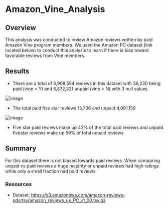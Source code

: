 # Amazon_Vine_Analysis

## Overview
This analysis was conducted to review Amazon reviews written by paid Amazon Vine program members.  We used the Amazon PC dataset (link located below) to conduct this analysis to learn if there is bias toward favorable reviews from Vine members.  

## Results
- There are a total of 6,908,554 reviews in this dataset with 36,230 being paid (vine = Y) and 6,872,321 unpaid (vine = N) with 3 null values

![image](https://user-images.githubusercontent.com/109490755/218820690-8f02bddc-9b8b-42a9-a99b-dc081eb8b020.png)

- The total paid five star reviews 15,706 and unpaid 4,091,159

![image](https://user-images.githubusercontent.com/109490755/218820764-df274f5a-7726-4dfd-be81-63661d58e99f.png)


- Five star paid reviews make up 43% of the total paid reviews and unpaid fivestar reviews make up 59% of total unpaid reviews
## Summary
For this dataset there is not biased towards paid reviews.  When comparing unpaid vs paid reviews a huge majority or unpaid reviews had high ratings while only a small fraction had paid reviews.  

### Resources
 - Dataset: https://s3.amazonaws.com/amazon-reviews-pds/tsv/amazon_reviews_us_PC_v1_00.tsv.gz
